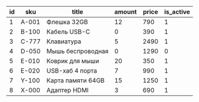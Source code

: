 | id |  sku  |       title       | amount | price | is_active |
|----|-------|-------------------|--------|-------|-----------|
| 1  | A-001 | Флешка 32GB       | 12     | 790   | 1         |
| 2  | B-100 | Кабель USB-C      | 0      | 390   | 1         |
| 3  | C-777 | Клавиатура        | 5      | 2490  | 1         |
| 4  | D-050 | Мышь беспроводная | 0      | 1290  | 0         |
| 5  | E-010 | Коврик для мыши   | 20     | 350   | 1         |
| 6  | E-020 | USB-хаб 4 порта   | 7      | 990   | 1         |
| 7  | Y-100 | Карта памяти 64GB | 15     | 1250  | 1         |
| 8  | X-000 | Адаптер HDMI      | 3      | 690   | 1         |
